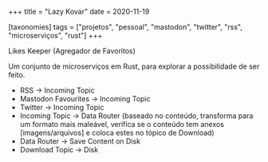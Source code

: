 +++
title = "Lazy Kovar"
date = 2020-11-19

[taxonomies]
tags = ["projetos", "pessoal", "mastodon", "twitter", "rss", "microserviços",
"rust"]
+++

Likes Keeper (Agregador de Favoritos)

Um conjunto de microserviços em Rust, para explorar a possibilidade de ser
feito.

- RSS -> Incoming Topic
- Mastodon Favourites -> Incoming Topic
- Twitter -> Incoming Topic 
- Incoming Topic -> Data Router (baseado no conteúdo, transforma para um
    formato mais maleável, verifica se o conteúdo tem anexos [imagens/arquivos]
    e coloca estes no tópico de Download)
- Data Router -> Save Content on Disk
- Download Topic -> Disk
